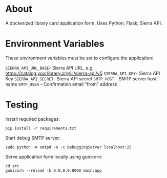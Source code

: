 # About

A dockerized library card application form. Uses Python, Flask, Sierra API.

# Environment Variables

These environment variables must be set to configure the application:

`SIERRA_API_URL_BASE`- Sierra API URL, e.g. https://catalog.yourlibrary.org/iii/sierra-api/v5
`SIERRA_API_KEY`- Sierra API Key
`SIERRA_API_SECRET`- Sierra API secret
`SMTP_HOST` - SMTP server host name
`SMTP_USER` - Confirmation email "from" address

# Testing

Install required packages:

```
pip install -r requirements.txt
```

Start debug SMTP server:

```
sudo python -m smtpd -n -c DebuggingServer localhost:25
```

Serve application form locally using gunicorn:

```
cd src
gunicorn --reload -b 0.0.0.0:8000 main:app
```

